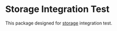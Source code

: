 # Storage Integration Test

This package designed for [storage](https://github.com/minhjh/go-storage) integration test.
